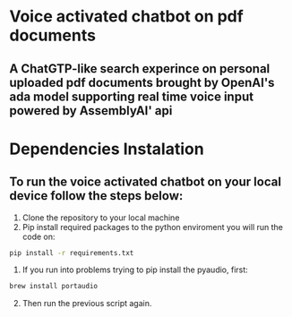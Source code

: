 # Voice activated chatbot on pdf documents 
## A ChatGTP-like search experince on personal uploaded pdf documents brought by OpenAI's ada model supporting real time voice input powered by AssemblyAI' api

# Dependencies Instalation
## To run the voice activated chatbot on your local device follow the steps below:
1. Clone the repository to your local machine 
2. Pip install required packages to the python enviroment you will run the code on:
```bash
pip install -r requirements.txt
```
 1. If you run into problems trying to pip install the pyaudio, first:
```bash
brew install portaudio
```
 2. Then run the previous script again. 

